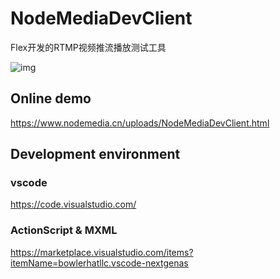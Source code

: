 # NodeMediaDevClient
Flex开发的RTMP视频推流播放测试工具

![img](https://github.com/NodeMedia/NodeMediaDevClient/raw/master/QQ20160310-0.png)

## Online demo
https://www.nodemedia.cn/uploads/NodeMediaDevClient.html

## Development environment
### vscode
https://code.visualstudio.com/

### ActionScript & MXML
https://marketplace.visualstudio.com/items?itemName=bowlerhatllc.vscode-nextgenas
